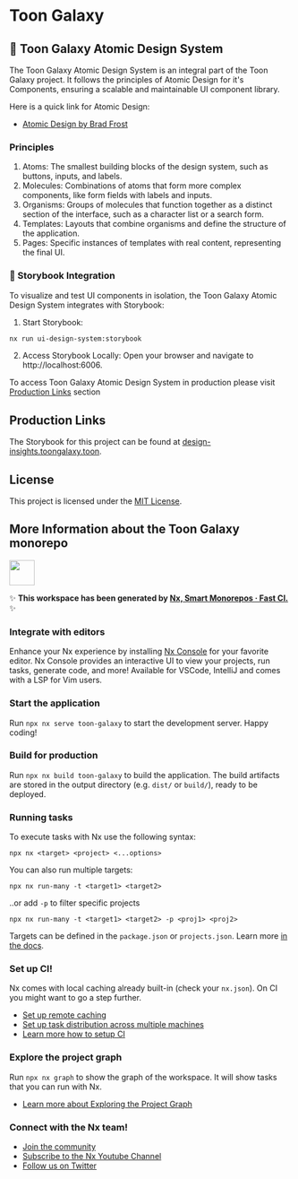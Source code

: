 # Toon Galaxy

## 🔬 Toon Galaxy Atomic Design System

The Toon Galaxy Atomic Design System is an integral part of the Toon Galaxy project. It follows the principles of Atomic Design for it's Components, ensuring a scalable and maintainable UI component library.

Here is a quick link for Atomic Design:

- [Atomic Design by Brad Frost](https://bradfrost.com/blog/post/atomic-web-design/)

### Principles

1. Atoms: The smallest building blocks of the design system, such as buttons, inputs, and labels.
2. Molecules: Combinations of atoms that form more complex components, like form fields with labels and inputs.
3. Organisms: Groups of molecules that function together as a distinct section of the interface, such as a character list or a search form.
4. Templates: Layouts that combine organisms and define the structure of the application.
5. Pages: Specific instances of templates with real content, representing the final UI.

### 📙 Storybook Integration

To visualize and test UI components in isolation, the Toon Galaxy Atomic Design System integrates with Storybook:

1. Start Storybook:

```bash
nx run ui-design-system:storybook
```

2. Access Storybook Locally:
   Open your browser and navigate to http://localhost:6006.

To access Toon Galaxy Atomic Design System in production please visit [Production Links](#production-links) section

## Production Links

The Storybook for this project can be found at [design-insights.toongalaxy.toon](http://localhost:6006).

## License

This project is licensed under the [MIT License](LICENSE).

## More Information about the Toon Galaxy monorepo

<a alt="Nx logo" href="https://nx.dev" target="_blank" rel="noreferrer"><img src="https://raw.githubusercontent.com/nrwl/nx/master/images/nx-logo.png" width="45"></a>

✨ **This workspace has been generated by [Nx, Smart Monorepos · Fast CI.](https://nx.dev)** ✨

### Integrate with editors

Enhance your Nx experience by installing [Nx Console](https://nx.dev/nx-console) for your favorite editor. Nx Console
provides an interactive UI to view your projects, run tasks, generate code, and more! Available for VSCode, IntelliJ and
comes with a LSP for Vim users.

### Start the application

Run `npx nx serve toon-galaxy` to start the development server. Happy coding!

### Build for production

Run `npx nx build toon-galaxy` to build the application. The build artifacts are stored in the output directory (e.g. `dist/` or `build/`), ready to be deployed.

### Running tasks

To execute tasks with Nx use the following syntax:

```
npx nx <target> <project> <...options>
```

You can also run multiple targets:

```
npx nx run-many -t <target1> <target2>
```

..or add `-p` to filter specific projects

```
npx nx run-many -t <target1> <target2> -p <proj1> <proj2>
```

Targets can be defined in the `package.json` or `projects.json`. Learn more [in the docs](https://nx.dev/features/run-tasks).

### Set up CI!

Nx comes with local caching already built-in (check your `nx.json`). On CI you might want to go a step further.

- [Set up remote caching](https://nx.dev/features/share-your-cache)
- [Set up task distribution across multiple machines](https://nx.dev/nx-cloud/features/distribute-task-execution)
- [Learn more how to setup CI](https://nx.dev/recipes/ci)

### Explore the project graph

Run `npx nx graph` to show the graph of the workspace.
It will show tasks that you can run with Nx.

- [Learn more about Exploring the Project Graph](https://nx.dev/core-features/explore-graph)

### Connect with the Nx team!

- [Join the community](https://nx.dev/community)
- [Subscribe to the Nx Youtube Channel](https://www.youtube.com/@nxdevtools)
- [Follow us on Twitter](https://twitter.com/nxdevtools)
